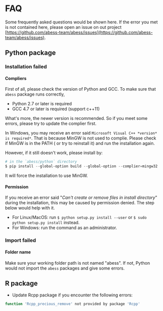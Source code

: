 # FAQ

Some frequently asked questions would be shown here. 
If the error you met is not contained here, please open an issue
on out project [https://github.com/abess-team/abess/issues](https://github.com/abess-team/abess/issues).

## Python package

### Installation failed

#### Compliers

First of all, please check the version of Python and GCC.
To make sure that `abess` package runs correctly, 

- Python 2.7 or later is required
- GCC 4.7 or later is required (support c++11)

What's more, the newer version is recommended. So if you meet some 
errors, please try to update the complier first.

In Windows, you may receive an error said `Microsoft Visual C++ *version* is required*`. That is because MinGW is not used to complie. Please check if MinGW is in the PATH ( or try to reinstall it) and run the installation again. 

However, if it still doesn't work, please install by:

```powershell
# in the `abess/python` directory
$ pip install --global-option build --global-option --complier=mingw32 .
```

It will force the installation to use MinGW.

#### Permission

If you receive an error said "*Can't create or remove files in install directory*" during the installation, this may be caused by permission denied. The step below would help with it.

- For Linux/MacOS: run `$ python setup.py install --user` or `$ sudo python setup.py install` instead.
- For Windows: run the command as an administrator.


### Import failed

#### Folder name

Make sure your working folder path is not named "abess". If not, Python would not import the `abess` packages and give some errors.

## R package       

- Update Rcpp package if you encounter the following errors:
```r
function 'Rcpp_precious_remove' not provided by package 'Rcpp'
```
